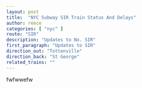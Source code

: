 ```yaml
---
layout: post
title:  "NYC Subway SIR Train Status And Delays"
author: reece
categories: [ "nyc" ]
route: "SIR"
description: "Updates to No. SIR"
first_paragraph: "Updates to SIR"
direction_out: "Tottenville"
direction_back: "St George"
related_trains: ""
---
```


fwfwwefw
